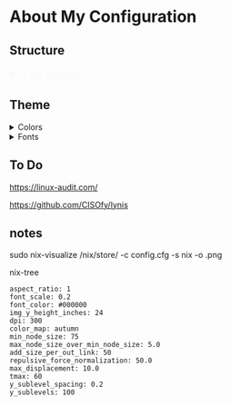 <html>

  <head>

  <head>

  <body>

  # About My Configuration

  ## Structure
  <details>
    <summary style="font-size:150%; color:#f7f9fb;"> File System </summary>
      <p style="word-spacing:5px;color:#e7eaeb;margin:0;line-height:17px;"> ├─ device                 </p>
      <p style="word-spacing:5px;color:#e7eaeb;margin:0;line-height:17px;"> ├┬ modules                </p>
      <p style="word-spacing:5px;color:#e7eaeb;margin:0;line-height:17px;"> │├─ flake                 </p>
      <p style="word-spacing:5px;color:#e7eaeb;margin:0;line-height:17px;"> │├─ home                  </p>
      <p style="word-spacing:5px;color:#e7eaeb;margin:0;line-height:17px;"> │├─ inner                 </p>
      <p style="word-spacing:5px;color:#e7eaeb;margin:0;line-height:17px;"> │└─ outer                 </p>
      <p style="word-spacing:5px;color:#e7eaeb;margin:0;line-height:17px;"> ├─ configuration.nix      </p>
      <p style="word-spacing:5px;color:#e7eaeb;margin:0;line-height:17px;"> └─ flake.nix              </p>
  </details>

  ## Theme
  <details>
    <summary> Colors </summary>
      <p>
      ├┬ Colors                         <br>
      │└┬ Neutral                       <br>
      │ ├─ #cc241d             <br>
      │ ├─ #60d11a             <br>
      │ ├─ #4585cc             <br>
      │ ├─ #d79921             <br>
      │ └─ #d65d0e             <br>
      └┬ Main                           <br>
       ├┬ Dark                   <br>
       │├─ #1d2021 # Hard      <br>
       │├─ #282828 *           <br>
       │├─ #2d3031 # Soft      <br>
       │├─ #333536             <br>
       │├─ #454748             <br>
       │├─ #636566             <br>
       │└─ #777a7b             <br>
       ├┬ Gray                   <br>
       │└─ #8e9192             <br>
       └┬ Light                  <br>
        ├─ #a2a5a7             <br>
        ├─ #babcbd             <br>
        ├─ #d1d3d4             <br>
        ├─ #e7eaeb             <br>
        ├─ #eff1f2 # Soft      <br>
        ├─ #f0f0f0 *           <br>
        └─ #f7f9fb # Hard      <br>
      </p>
  </details>

  <details>
    <summary> Fonts </summary>
      <p>
      ├┬ Sans-Serif              <br>
      │└─ Aerial                 <br>
      ├┬ Serif                   <br>
      │└─ Tymes                  <br>
      ├┬ Mono                    <br>
      │└─ 0xproto Nerd Font      <br>
      └┬ Emojis                  <br>
       └─ Twimoji         <br>
      </p>
  </details>

  ## To Do 

  https://linux-audit.com/

  https://github.com/CISOfy/lynis

  ## notes

  sudo nix-visualize /nix/store/<package> -c config.cfg -s nix -o <name>.png

  nix-tree

  ```
  aspect_ratio: 1
  font_scale: 0.2
  font_color: #000000
  img_y_height_inches: 24
  dpi: 300
  color_map: autumn
  min_node_size: 75
  max_node_size_over_min_node_size: 5.0
  add_size_per_out_link: 50
  repulsive_force_normalization: 50.0
  max_displacement: 10.0
  tmax: 60
  y_sublevel_spacing: 0.2
  y_sublevels: 100
  ```
  </body>

</html>